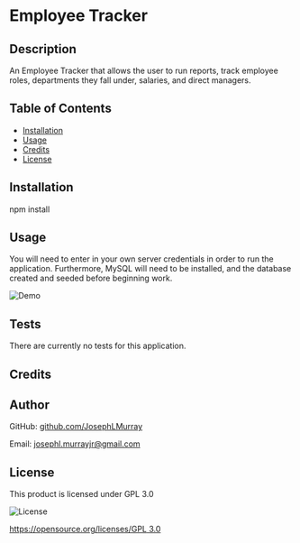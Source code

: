 # Employee Tracker

  ## Description
  
  An Employee Tracker that allows the user to run reports, track employee roles, departments they fall under, salaries, and direct managers.
  
  ## Table of Contents
      
  - [Installation](#installation)
  - [Usage](#usage)
  - [Credits](#credits)
  - [License](#license)
  
  ## Installation
  
  npm install
  
  ## Usage
  
  You will need to enter in your own server credentials in order to run the application. Furthermore, MySQL will need to be installed, and the database created and seeded before beginning work.
  
  ![Demo](assets/images/employeeTracker.gif)
 
  ## Tests

  There are currently no tests for this application.   

  ## Credits
  
  

  ## Author

  GitHub: [github.com/JosephLMurray](github.com/JosephLMurray)

  Email: [josephl.murrayjr@gmail.com](josephl.murrayjr@gmail.com)
   
  ## License
  
  This product is licensed under GPL 3.0
  
  ![License](https://img.shields.io/badge/License-GPL%203.0-blue.svg)
  
 [https://opensource.org/licenses/GPL 3.0](https://opensource.org/licenses/GPL-3.0) 


